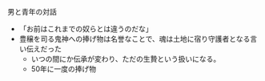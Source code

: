 男と青年の対話
- 「お前はこれまでの奴らとは違うのだな」
- 豊穣を司る鬼神への捧げ物は名誉なことで、魂は土地に宿り守護者となる言い伝えだった
	- いつの間にか伝承が変わり、ただの生贄という扱いになる。
	- 50年に一度の捧げ物

